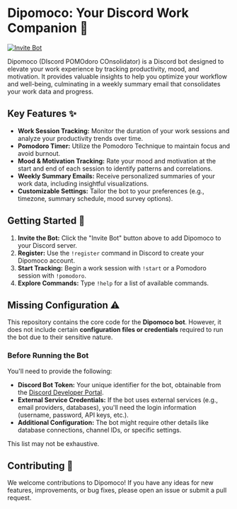# Dipomoco: Your Discord Work Companion 🤖

<a href="YOUR_BOT_INVITE_LINK" target="_blank"><img src="https://img.shields.io/badge/Invite%20Bot-blue?style=for-the-badge&logo=discord" alt="Invite Bot"></a>

Dipomoco (DIscord POMOdoro COnsolidator) is a Discord bot designed to elevate your work experience by tracking productivity, mood, and motivation. It provides valuable insights to help you optimize your workflow and well-being, culminating in a weekly summary email that consolidates your work data and progress.

## Key Features ✨

*   **Work Session Tracking:**  Monitor the duration of your work sessions and analyze your productivity trends over time.
*   **Pomodoro Timer:** Utilize the Pomodoro Technique to maintain focus and avoid burnout.
*   **Mood & Motivation Tracking:**  Rate your mood and motivation at the start and end of each session to identify patterns and correlations.
*   **Weekly Summary Emails:** Receive personalized summaries of your work data, including insightful visualizations.
*   **Customizable Settings:** Tailor the bot to your preferences (e.g., timezone, summary schedule, mood survey options).

## Getting Started 🚀

1.  **Invite the Bot:** Click the "Invite Bot" button above to add Dipomoco to your Discord server.
2.  **Register:** Use the `!register` command in Discord to create your Dipomoco account.
3.  **Start Tracking:** Begin a work session with `!start` or a Pomodoro session with `!pomodoro`.
4.  **Explore Commands:** Type `!help` for a list of available commands.

## Missing Configuration ⚠️

This repository contains the core code for the **Dipomoco bot**.  However, it does not include certain **configuration files or credentials** required to run the bot due to their sensitive nature.

### Before Running the Bot

You'll need to provide the following:

* **Discord Bot Token:** Your unique identifier for the bot, obtainable from the [Discord Developer Portal](https://discord.com/developers/applications).
* **External Service Credentials:** If the bot uses external services (e.g., email providers, databases), you'll need the login information (username, password, API keys, etc.).
* **Additional Configuration:** The bot might require other details like database connections, channel IDs, or specific settings.

This list may not be exhaustive.


## Contributing 🙌

We welcome contributions to Dipomoco! If you have any ideas for new features, improvements, or bug fixes, please open an issue or submit a pull request.

